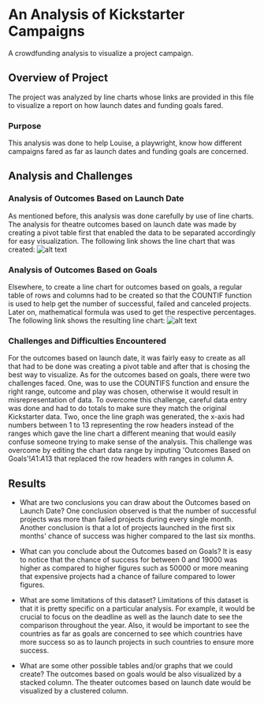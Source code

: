 # An Analysis of Kickstarter Campaigns
A crowdfunding analysis to visualize a project campaign.
## Overview of Project
The project was analyzed by line charts whose links are provided in this file to visualize a report on how launch dates and funding goals fared.
### Purpose
This analysis was done to help Louise, a playwright, know how different campaigns fared as far as launch dates and funding goals are concerned.
## Analysis and Challenges
### Analysis of Outcomes Based on Launch Date
As mentioned before, this analysis was done carefully by use of line charts. The analysis for theatre outcomes based on launch date was made by creating a pivot table first that enabled the data to be separated accordingly for easy visualization. The following link shows the line chart that was created: ![alt text](path/to/Theater_Outcomes_vs_Launch.png) 
### Analysis of Outcomes Based on Goals
 Elsewhere, to create a line chart for outcomes based on goals, a regular table of rows and columns had to be created so that the COUNTIF function is used to help get the number of successful, failed and canceled projects. Later on, mathematical formula was used to get the respective percentages. The following link shows the resulting line chart: ![alt text](path/to/Outcomes_vs_Goals.png)
### Challenges and Difficulties Encountered
For the outcomes based on launch date, it was fairly easy to create as all that had to be done was creating a pivot table and after that is chosing the best way to visualize. As for the outcomes based on goals, there were two challenges faced. One, was to use the COUNTIFS function and ensure the right range, outcome and play was chosen, otherwise it would result in misrepresentation of data. To overcome this challenge, careful data entry was done and had to do totals to make sure they match the original Kickstarter data. Two, once the line graph was generated, the x-axis had numbers between 1 to 13 representing the row headers instead of the ranges which gave the line chart a different meaning that would easily confuse someone trying to make sense of the analysis. This challenge was overcome by editing the chart data range by inputing 'Outcomes Based on Goals'!$A$1:$A$13 that replaced the row headers with ranges in column A.
## Results

- What are two conclusions you can draw about the Outcomes based on Launch Date?
One conclusion observed is that the number of successful projects was more than failed projects during every single month.
Another conclusion is that a lot of projects launched in the first six months' chance of success was higher compared to the last six months. 

- What can you conclude about the Outcomes based on Goals?
It is easy to notice that the chance of success for between 0 and 19000 was higher as compared to higher figures such as 50000 or more meaning that expensive projects had a chance of failure compared to lower figures.
- What are some limitations of this dataset?
Limitations of this dataset is that it is pretty specific on a particular analysis. For example, it would be crucial to focus on the deadline as well as the launch date to see the comparison throughout the year. Also, it would be important to see the countries as far as goals are concerned to see which countries have more success so as to launch projects in such countries to ensure more success.
- What are some other possible tables and/or graphs that we could create?
The outcomes based on goals would be also visualized by a stacked column. The theater outcomes based on launch date would be visualized by a clustered column. 
